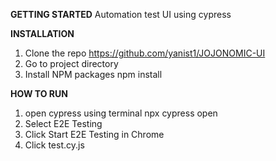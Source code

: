 **GETTING STARTED**
Automation test UI using cypress

**INSTALLATION**
1. Clone the repo
https://github.com/yanist1/JOJONOMIC-UI
2. Go to project directory
3. Install NPM packages
npm install

**HOW TO RUN**
1. open cypress using terminal
npx cypress open
2. Select E2E Testing
3. Click Start E2E Testing in Chrome
4. Click test.cy.js
